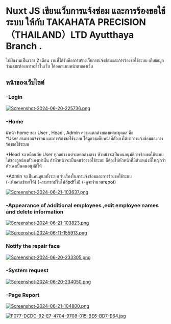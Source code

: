 
# Nuxt JS เขียนเว็บการแจ้งซ่อม และการร้องขอใช้ระบบ ให้กับ  TAKAHATA PRECISION（THAILAND）LTD Ayutthaya Branch .

ไปฝึกงานเป็นเวลา 2 เดือน งานที่ได้รับคือการสร้างเว็บการแจ้งซ่อมและการร้องขอใช้ระบบ เก็บข้อมูลว่าuserต้องการอะไรในเว็บ ได้ออกแบบหน้าตาของเว็บ 


## หน้าของเว็บไซต์
### -Login
[![Screenshot-2024-06-20-225736.png](https://i.postimg.cc/qRQJ4ck9/Screenshot-2024-06-20-225736.png)](https://postimg.cc/1nnhKqVH)

### -Home 
#หน้า home ของ User , Head , Admin ความแตกต่างของแต่ละบุคคล คือ    
*User สามารถแจ้งซ่อม และการร้องขอใช้ระบบ ได้ดูความคืบหน้าที่ตัวเองได้ทำการแจ้งซ่อมและการร้องขอใช้ระบบ 
 
*Head จะเหมือนกับ User ทุกอย่าง แต่จะแตกต่างตรง หัวหน้าจะเป็นคนอนุมัติการร้องขอใช้ระบบได้ของลูกน้องตัวเองเท่านั้น ถ้าหัวหน้าจะเป็นคนร้องขอใช้ระบบ ก็ต้องให้หัวหน้าที่มีตำแหน่งที่ใหญ่กว่าตัวเองเป็นคนอนุมัติให้

 *Admin จะเป็นคนดูแลทั้งระบบ รับเรื่องในการแจ้งซ่อมและการร้องขอใช้ระบบ  
 (-เพิ่มคนเข้ามาให้) 
 (-สามารถปริ้นไฟล์pdfได้) 
 (-ดูจะจำนวนrepot) 
 
[![Screenshot-2024-06-21-103637.png](https://i.postimg.cc/nr8xGdhb/Screenshot-2024-06-21-103637.png)](https://postimg.cc/WF7x2wZX)

### -Appearance of additional employees ,edit employee names and delete information

[![Screenshot-2024-06-21-103823.png](https://i.postimg.cc/h4sb1bXY/Screenshot-2024-06-21-103823.png)](https://postimg.cc/5jHCxzq5)


[![Screenshot-2024-06-11-155913.png](https://i.postimg.cc/BQCbRMTT/Screenshot-2024-06-11-155913.png)](https://postimg.cc/svv3hP0x)


### Notify the repair face
[![Screenshot-2024-06-20-233305.png](https://i.postimg.cc/g0MmK7PJ/Screenshot-2024-06-20-233305.png)](https://postimg.cc/8Fr2ptcQ)


### -System request
[![Screenshot-2024-06-20-234050.png](https://i.postimg.cc/tR5NCpzP/Screenshot-2024-06-20-234050.png)](https://postimg.cc/xqXz6rhT)



### -Page Report
[![Screenshot-2024-06-21-104800.png](https://i.postimg.cc/9FRgb2Nv/Screenshot-2024-06-21-104800.png)](https://postimg.cc/2VYxjsYw)




[![F077-DCDC-92-E7-4704-9708-015-BE6-BD7-E64.jpg](https://i.postimg.cc/SKHz6r6c/F077-DCDC-92-E7-4704-9708-015-BE6-BD7-E64.jpg)](https://postimg.cc/mcNDR76r)




